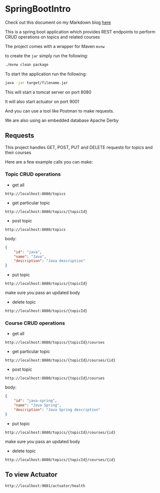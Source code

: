 # SpringBootIntro

Check out this document on my Markdown blog [here](https://chiarulli.me/Spring/01-Intro-to-Springboot/) 

This is a spring boot application which provides REST endpoints to perform CRUD operations on topics and related courses

The project comes with a wrapper for Maven `mvnw`

to create the `jar` simply run the following:

```sh
./mvnw clean package
```

To start the application run the following:

```sh
java -jar target/filename.jar
```

This will start a tomcat server on port 8080

It will also start actuator on port 9001

And you can use a tool like Postman to make requests.

We are also using an embedded database Apache Derby

## Requests

This project handles GET, POST, PUT and DELETE requests for topics and their courses

Here are a few example calls you can make:

### Topic CRUD operations

* get all

```
http://localhost:8080/topics
```

* get particular topic

```
http://localhost:8080/topics/{topicId}
```

* post topic 

```
http://localhost:8080/topics
```

body:

```json
{
	"id": "java",
	"name": "Java",
	"description": "Java description"
}
```
* put topic

```
http://localhost:8080/topics/{topicId}
```

make sure you pass an updated body

* delete topic

```
http://localhost:8080/topics/{topicId}
```

### Course CRUD operations


* get all

```
http://localhost:8080/topics/{topicId}/courses
```

* get particular topic

```
http://localhost:8080/topics/{topicId}/courses/{id}
```

* post topic 

```
http://localhost:8080/topics/{topicId}/courses
```

body:

```json
{
	"id": "java-spring",
	"name": "Java Spring",
	"description": "Java Spring description"
}
```

* put topic

```
http://localhost:8080/topics/{topicId}/courses/{id}
```

make sure you pass an updated body

* delete topic

```
http://localhost:8080/topics/{topicId}/courses/{id}
```

## To view Actuator

```
http://localhost:9001/actuator/health
```
